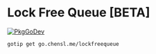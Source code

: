 # Lock Free Queue [BETA]

[![PkgGoDev](https://pkg.go.dev/badge/go.chensl.me/lockfreequeue)](https://pkg.go.dev/go.chensl.me/lockfreequeue)

```bash
gotip get go.chensl.me/lockfreequeue
```
